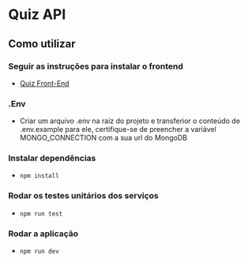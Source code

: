 # Quiz API

## Como utilizar

### Seguir as instruções para instalar o frontend

- [Quiz Front-End](https://github.com/VetVictor33/quiz-frontend)

### .Env

- Criar um arquivo .env na raiz do projeto e transferior o conteúdo de .env.example para ele, certifique-se de preencher a variável MONGO_CONNECTION  com a sua url do MongoDB

### Instalar dependências

- `npm install`

### Rodar os testes unitários dos serviços

- `npm run test`

### Rodar a aplicação

- `npm run dev`
